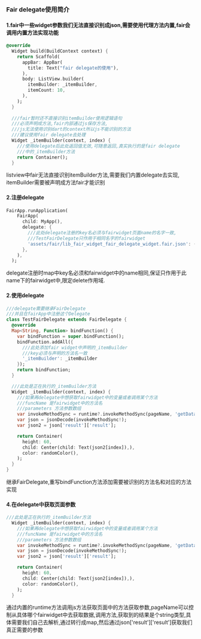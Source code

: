 ### Fair delegate使用简介

#### 1.fair中一些widget参数我们无法直接识别成json,需要使用代理方法内置,fair会调用内置方法实现功能
```dart
@override
  Widget build(BuildContext context) {
    return Scaffold(
      appBar: AppBar(
        title: Text("fair delegate的使用"),
      ),
      body: ListView.builder(
        itemBuilder: _itemBuilder,
        itemCount: 10,
      ),
    );
  }
  
  ///fair暂时还不直接识别itemBuilder使用逻辑语句
  ///必须声明成方法,fair内部通过js保存方法,
  ///js无法使用识别dart的context所以js不能识别的方法
  ///建议使用fair delegate去处理
  Widget _itemBuilder(context, index) {
    ///使用delegate后此处返回值无效,可随意返回,真实执行的是fair delegate
    ///中的_itemBuilder方法
    return Container();
  }
```
listview中fair无法直接识别itemBuilder方法,需要我们内置delegate去实现, itemBuilder需要被声明成方法fair才能识别

#### 2.注册delegate
```dart
FairApp.runApplication(
    FairApp(
      child: MyApp(),
      delegate: {
        ///此处delegate注册的key名必须与fairwidget页面name的名字一致,
        ///TestFairDelegate只作用于相同名字的fairwidget
        'assets/fair/lib_fair_widget_fair_delegate_widget.fair.json': (ctx, _) => TestFairDelegate(),
      },
    ),
  );
```
delegate注册时map中key名必须和fairwidget中的name相同,保证只作用于此name下的fairwidget中,限定delete作用域.

#### 2.使用delegate
```dart
///delegate需要继承FairDelegate
///并且在fairApp中注册这个Delegate
class TestFairDelegate extends FairDelegate {
  @override
  Map<String, Function> bindFunction() {
    var bindFunction = super.bindFunction();
    bindFunction.addAll({
      ///此处添加fair widget中声明的_itemBuilder
      ///key必须与声明的方法名一致
      '_itemBuilder': _itemBuilder
    });
    return bindFunction;
  }

  ///此处是正在执行的_itemBuilder方法
  Widget _itemBuilder(context, index) {
    ///如果再delegate中想获取fairwidget中的变量或者调用某个方法
    ///funcName 是fairwidget中的方法名
    ///parameters 方法参数数组
    var invokeMethodSync = runtime?.invokeMethodSync(pageName, 'getData', null);
    var json = jsonDecode(invokeMethodSync!);
    var json2 = json['result']['result'];

    return Container(
      height: 60,
      child: Center(child: Text(json2[index]),),
      color: randomColor(),
    );
  }
}
```
继承FairDelegate,重写bindFunction方法添加需要被识别的方法名和对应的方法实现

#### 4.在delegate中获取页面参数
```dart
///此处是正在执行的_itemBuilder方法
  Widget _itemBuilder(context, index) {
    ///如果再delegate中想获取fairwidget中的变量或者调用某个方法
    ///funcName 是fairwidget中的方法名
    ///parameters 方法参数数组
    var invokeMethodSync = runtime?.invokeMethodSync(pageName, 'getData', null);
    var json = jsonDecode(invokeMethodSync!);
    var json2 = json['result']['result'];

    return Container(
      height: 60,
      child: Center(child: Text(json2[index]),),
      color: randomColor(),
    );
  }
```
通过内置的runtime方法调用js方法获取页面中的方法获取参数,pageName可以控制从具体哪个fairwidget中去获取数据,调用方法,获取到的结果是个string类型,具体需要我们自己去解析,通过转行成map,然后通过json['result']['result']获取我们真正需要的参数
